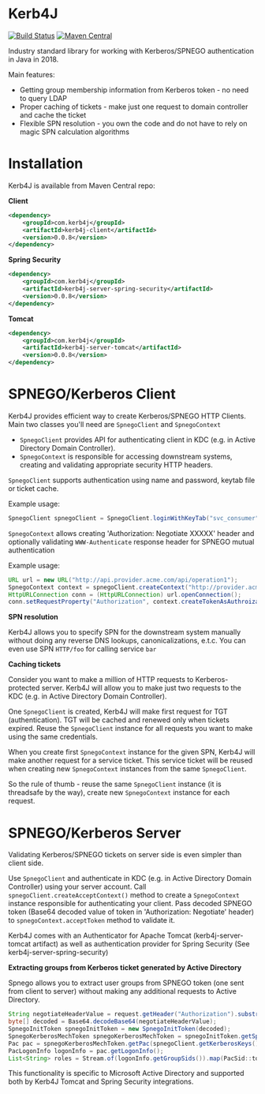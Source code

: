 Kerb4J
========
[![Build Status](https://travis-ci.org/bedrin/kerb4j.svg?branch=master)](https://travis-ci.org/bedrin/kerb4j)
[![Maven Central](https://maven-badges.herokuapp.com/maven-central/com.kerb4j/kerb4j/badge.svg?style=flat)](https://maven-badges.herokuapp.com/maven-central/com.kerb4j/kerb4j)

Industry standard library for working with Kerberos/SPNEGO authentication in Java in 2018.

Main features:
 - Getting group membership information from Kerberos token - no need to query LDAP
 - Proper caching of tickets - make just one request to domain controller and cache the ticket
 - Flexible SPN resolution - you own the code and do not have to rely on magic SPN calculation algorithms
 
Installation
========

Kerb4J is available from Maven Central repo:

**Client**
```xml
<dependency>
    <groupId>com.kerb4j</groupId>
    <artifactId>kerb4j-client</artifactId>
    <version>0.0.8</version>
</dependency>
```

**Spring Security**
```xml
<dependency>
    <groupId>com.kerb4j</groupId>
    <artifactId>kerb4j-server-spring-security</artifactId>
    <version>0.0.8</version>
</dependency>
```

**Tomcat**
```xml
<dependency>
    <groupId>com.kerb4j</groupId>
    <artifactId>kerb4j-server-tomcat</artifactId>
    <version>0.0.8</version>
</dependency>
```

SPNEGO/Kerberos Client
========

Kerb4J provides efficient way to create Kerberos/SPNEGO HTTP Clients. Main two classes you'll need are `SpnegoClient` and `SpnegoContext`
- `SpnegoClient` provides API for authenticating client in KDC (e.g. in Active Directory Domain Controller).
- `SpnegoContext` is responsible for accessing downstream systems, creating and validating appropriate security HTTP headers.

`SpnegoClient` supports authentication using name and password, keytab file or ticket cache.

Example usage:
```java
SpnegoClient spnegoClient = SpnegoClient.loginWithKeyTab("svc_consumer", "/opt/myapp/consumer.keytab");
```

`SpnegoContext` allows creating 'Authorization: Negotiate XXXXX' header and optionally validating `WWW-Authenticate` response header for SPNEGO mutual authentication

Example usage:
```java
URL url = new URL("http://api.provider.acme.com/api/operation1");
SpnegoContext context = spnegoClient.createContext("http://provider.acme.com"); // Will result in HTTP/provider.acme.com SPN
HttpURLConnection conn = (HttpURLConnection) url.openConnection();
conn.setRequestProperty("Authorization", context.createTokenAsAuthroizationHeader());
```

**SPN resolution**

Kerb4J allows you to specify SPN for the downstream system manually without doing any reverse DNS lookups, canonicalizations, e.t.c.
You can even use SPN `HTTP/foo` for calling service `bar`

**Caching tickets**

Consider you want to make a million of HTTP requests to Kerberos-protected server.
Kerb4J will allow you to make just two requests to the KDC (e.g. in Active Directory Domain Controller).

One `SpnegoClient` is created, Kerb4J will make first request for TGT (authentication).
TGT will be cached and renewed only when tickets expired. 
Reuse the `SpnegoClient` instance for all requests you want to make using the same credentials.

When you create first `SpnegoContext` instance for the given SPN, Kerb4J will make another request for a service ticket.
This service ticket will be reused when creating new `SpnegoContext` instances from the same `SpnegoClient`.

So the rule of thumb - reuse the same `SpnegoClient` instance (it is threadsafe by the way), create new `SpnegoContext` instance for each request.   


SPNEGO/Kerberos Server
========

Validating Kerberos/SPNEGO tickets on server side is even simpler than client side.

Use `SpnegoClient` and authenticate in KDC (e.g. in Active Directory Domain Controller) using your server account.
Call `spnegoClient.createAcceptContext()` method to create a `SpnegoContext` instance responsible for authenticating your client.
Pass decoded SPNEGO token (Base64 decoded value of token in 'Authorization: Negotiate' header) to `spnegoContext.acceptToken` method to validate it.
  
Kerb4J comes with an Authenticator for Apache Tomcat (kerb4j-server-tomcat artifact) as well as authentication provider for Spring Security (See kerb4j-server-spring-security)

**Extracting groups from Kerberos ticket generated by Active Directory**

Spnego allows you to extract user groups from SPNEGO token (one sent from client to server) without making any additional requests to Active Directory.

```java
String negotiateHeaderValue = request.getHeader("Authorization").substring(10);
byte[] decoded = Base64.decodeBase64(negotiateHeaderValue);
SpnegoInitToken spnegoInitToken = new SpnegoInitToken(decoded);
SpnegoKerberosMechToken spnegoKerberosMechToken = spnegoInitToken.getSpnegoKerberosMechToken();
Pac pac = spnegoKerberosMechToken.getPac(spnegoClient.getKerberosKeys());
PacLogonInfo logonInfo = pac.getLogonInfo();
List<String> roles = Stream.of(logonInfo.getGroupSids()).map(PacSid::toHumanReadableString).collect(Collectors.toList());
```
  
This functionality is specific to Microsoft Active Directory and supported both by Kerb4J Tomcat and Spring Security integrations. 